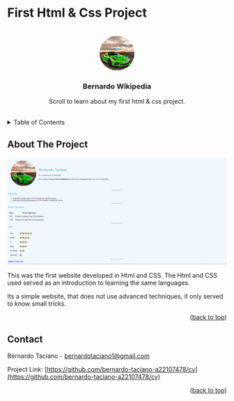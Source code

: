 <h1>First Html & Css Project</h1>
<a name="readme-top"></a>
<br>
<div align="center">
  <a href="https://github.com/othneildrew/Best-README-Template">
    <img src="images/benn.png" alt="Logo" width="80" height="80">
  </a>

  <h3 align="center">Bernardo Wikipedia</h3>

  <p align="center">
    Scroll to learn about my first html & css project.
    <br />
  </p>
</div>
<br>


<!-- TABLE OF CONTENTS -->
<details>
  <summary>Table of Contents</summary>
  <br>
  <ol>
    <li>
      <a href="#about-the-project">About The Project</a>
    </li>
    <li><a href="#contact">Contact</a></li>
  </ol>
</details>



<!-- ABOUT THE PROJECT -->
## About The Project

![App Preview](images/webprev.png)

This was the first website developed in Html and CSS. The Html and CSS used served as an introduction to learning the same languages.

Its a simple website, that does not use advanced techniques, it only served to know small tricks.

<p align="right">(<a href="#readme-top">back to top</a>)</p>


## Contact

Bernardo Taciano -  bernardotaciano1@gmail.com

Project Link: [https://github.com/bernardo-taciano-a22107478/cv](https://github.com/bernardo-taciano-a22107478/cv)

<p align="right">(<a href="#readme-top">back to top</a>)</p>
